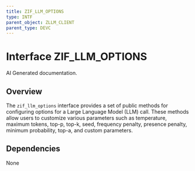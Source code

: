 ```yaml
---
title: ZIF_LLM_OPTIONS
type: INTF
parent_object: ZLLM_CLIENT
parent_type: DEVC
---
```


# Interface ZIF_LLM_OPTIONS

AI Generated documentation.

## Overview

The `zif_llm_options` interface provides a set of public methods for configuring options for a Large Language Model (LLM) call. These methods allow users to customize various parameters such as temperature, maximum tokens, top-p, top-k, seed, frequency penalty, presence penalty, minimum probability, top-a, and custom parameters.

## Dependencies

None
